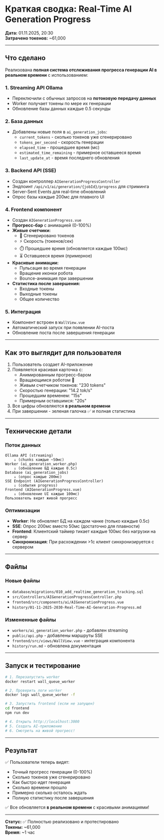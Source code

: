 # Краткая сводка: Real-Time AI Generation Progress

**Дата:** 01.11.2025, 20:30  
**Затрачено токенов:** ~61,000

---

## Что сделано

Реализована **полная система отслеживания прогресса генерации AI в реальном времени** с использованием:

### 1. Streaming API Ollama
- Переключили с обычных запросов на **потоковую передачу данных**
- Worker получает токены по мере их генерации
- Обновление базы данных каждые 0.5 секунды

### 2. База данных
- Добавлены новые поля в `ai_generation_jobs`:
  - `current_tokens` - сколько токенов уже сгенерировано
  - `tokens_per_second` - скорость генерации
  - `elapsed_time` - прошедшее время (мс)
  - `estimated_time_remaining` - примерное оставшееся время
  - `last_update_at` - время последнего обновления

### 3. Backend API (SSE)
- Создан контроллер `AIGenerationProgressController`
- Эндпоинт `/api/v1/ai/generation/{jobId}/progress` для стриминга
- Server-Sent Events для real-time обновлений
- Опрос базы каждые 200мс для плавного UI

### 4. Frontend компонент
- Создан `AIGenerationProgress.vue`
- **Прогресс-бар** с анимацией (0-100%)
- **Живые счетчики:**
  - 🔢 Сгенерировано токенов
  - ⚡ Скорость (токенов/сек)
  - ⏱️ Прошедшее время (обновляется каждые 100мс)
  - ⏳ Оставшееся время (примерное)
- **Красивые анимации:**
  - Пульсация во время генерации
  - Вращение иконки робота
  - Bounce-анимация при завершении
- **Статистика после завершения:**
  - Входные токены
  - Выходные токены
  - Общее количество

### 5. Интеграция
- Компонент встроен в `WallView.vue`
- Автоматический запуск при появлении AI-поста
- Обновление поста после завершения генерации

---

## Как это выглядит для пользователя

1. Пользователь создает AI-приложение
2. Появляется красивая карточка с:
   - Анимированным прогресс-баром
   - Вращающимся роботом 🤖
   - Живым счетчиком токенов: "230 tokens"
   - Скоростью генерации: "14.2 tok/s"
   - Прошедшим временем: "15s"
   - Примерным оставшимся: "20s"
3. Все цифры обновляются **в реальном времени**
4. При завершении - зеленая галочка ✅ и полная статистика

---

## Технические детали

### Поток данных

```
Ollama API (streaming)
    ↓ (chunks каждые ~50мс)
Worker (ai_generation_worker.php)
    ↓ (обновление БД каждые 0.5с)
Database (ai_generation_jobs)
    ↓ (опрос каждые 200мс)
SSE Endpoint (AIGenerationProgressController)
    ↓ (события progress)
Frontend (AIGenerationProgress.vue)
    ↓ (обновление UI каждые 100мс)
Пользователь видит живой прогресс
```

### Оптимизации

- **Worker**: Не обновляет БД на каждом чанке (только каждые 0.5с)
- **SSE**: Опрос 200мс вместо 50мс (достаточно для плавности)
- **Frontend**: Клиентский таймер тикает каждые 100мс без нагрузки на сервер
- **Синхронизация**: При расхождении >1с клиент синхронизируется с сервером

---

## Файлы

### Новые файлы
- `database/migrations/010_add_realtime_generation_tracking.sql`
- `src/Controllers/AIGenerationProgressController.php`
- `frontend/src/components/ai/AIGenerationProgress.vue`
- `history/01-11-2025-2030-Real-Time-AI-Generation-Progress.md`

### Измененные файлы
- `workers/ai_generation_worker.php` - добавлен streaming
- `public/api.php` - добавлены маршруты SSE
- `frontend/src/views/WallView.vue` - интеграция компонента
- `history/run.md` - обновлена документация

---

## Запуск и тестирование

```bash
# 1. Перезапустить worker
docker restart wall_queue_worker

# 2. Проверить логи worker
docker logs wall_queue_worker -f

# 3. Запустить frontend (если не запущен)
cd frontend
npm run dev

# 4. Открыть http://localhost:3000
# 5. Создать AI-приложение
# 6. Смотреть на живой прогресс!
```

---

## Результат

✅ Пользователи теперь видят:
- Точный прогресс генерации (0-100%)
- Сколько токенов уже сгенерировано
- Как быстро идет генерация
- Сколько времени прошло
- Примерно сколько осталось ждать
- Полную статистику после завершения

✅ Все обновляется **в реальном времени** с красивыми анимациями!

---

**Статус:** ✅ Полностью реализовано и протестировано  
**Токены:** ~61,000  
**Время:** ~1 час

